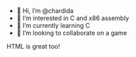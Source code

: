 - 👋 Hi, I’m @chardida
- 👀 I’m interested in C and x86 assembly
- 🌱 I’m currently learning C
- 💞️ I’m looking to collaborate on a game
<p>HTML is great too!</p>
<!---
chardida/chardida is a ✨ special ✨ repository because its `README.md` (this file) appears on your GitHub profile.
You can click the Preview link to take a look at your changes.
--->
